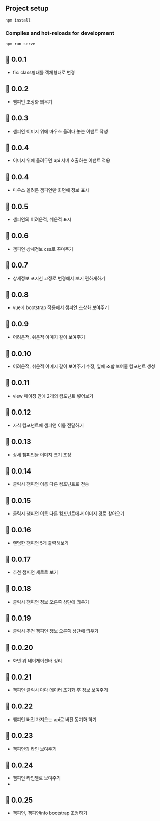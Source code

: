 ## Project setup

```
npm install
```

### Compiles and hot-reloads for development

```
npm run serve
```

## 🚀 0.0.1

- fix: class형태를 객체형태로 변경

## 🚀 0.0.2

- 챔피언 초상화 띄우기

## 🚀 0.0.3

- 챔피언 이미지 위에 마우스 올려다 놓는 이밴트 작성

## 🚀 0.0.4

- 이미지 위에 올려두면 api 서버 호출하는 이밴트 적용

## 🚀 0.0.4

- 마우스 올려둔 챔피언만 화면에 정보 표시

## 🚀 0.0.5

- 챔피언의 어려운적, 쉬운적 표시

## 🚀 0.0.6

- 챔피언 상세정보 css로 꾸며주기

## 🚀 0.0.7

- 상세정보 포지션 고정로 변경해서 보기 편하게하기

## 🚀 0.0.8

- vue에 bootstrap 적용해서 챔피언 초상화 보여주기

## 🚀 0.0.9

- 어려운적, 쉬운적 이미지 같이 보여주기

## 🚀 0.0.10

- 어려운적, 쉬운적 이미지 같이 보여주기 수정, 옆에 조합 보여줄 컴포넌트 생성

## 🚀 0.0.11

- view 페이징 안에 2개의 컴포넌트 넣어보기

## 🚀 0.0.12

- 자식 컴포넌트에 챔피언 이름 전달하기

## 🚀 0.0.13

- 상세 챔피언들 이미지 크기 조정

## 🚀 0.0.14

- 클릭시 챔피언 이름 다른 컴포넌트로 전송

## 🚀 0.0.15

- 클릭시 챔피언 이름 다른 컴포넌트에서 이미지 경로 찾아오기

## 🚀 0.0.16

- 랜덤한 챔피언 5개 출력해보기

## 🚀 0.0.17

- 추천 챔피언 세로로 보기

## 🚀 0.0.18

- 클릭시 챔피언 정보 오른쪽 상단에 띄우기

## 🚀 0.0.19

- 클릭시 추천 챔피언 정보 오른쪽 상단에 띄우기

## 🚀 0.0.20

- 화면 위 네이게이션바 정리

## 🚀 0.0.21

- 챔피언 클릭시 마다 데이터 초기화 후 정보 보여주기

## 🚀 0.0.22

- 챔피언 버전 가져오는 api로 버전 동기화 하기

## 🚀 0.0.23

- 챔피언의 라인 보여주기

## 🚀 0.0.24

- 챔피언 라인별로 보여주기
- 
## 🚀 0.0.25

- 챔피언, 챔피언info bootstrap 조정하기